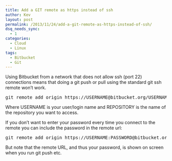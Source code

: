 ```yaml
---
title: Add a GIT remote as https instead of ssh
author: Kev
layout: post
permalink: /2013/11/24/add-a-git-remote-as-https-instead-of-ssh/
dsq_needs_sync:
  - 1
categories:
  - Cloud
  - Linux
tags:
  - Bitbucket
  - Git
---
```

Using Bitbucket from a network that does not allow ssh (port 22) connections means that doing a git push or pull using the standard git ssh remote won&#8217;t work.

<pre>git remote add origin https://USERNAME@bitbucket.org/USERNAME/REPOSITORY.git</pre>

Where USERNAME is your user/login name and REPOSITORY is the name of the repository you want to access.<!--more-->

If you don&#8217;t want to enter your password every time you connect to the remote you can include the password in the remote url:

<pre>git remote add origin https://USERNAME:PASSWORD@bitbucket.org/USERNAME/REPOSITORY.git</pre>

But note that the remote URL, and thus your password, is shown on screen when you run git push etc.